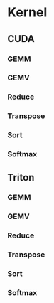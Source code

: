 # Kernel

## CUDA

### GEMM
### GEMV
### Reduce
### Transpose
### Sort
### Softmax


## Triton

### GEMM
### GEMV
### Reduce
### Transpose
### Sort
### Softmax